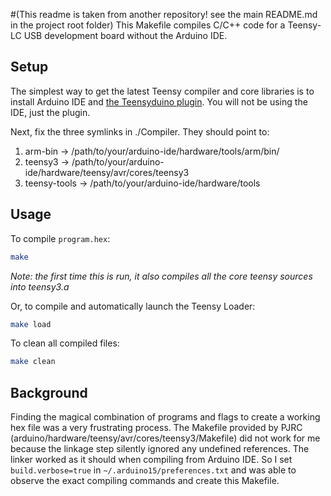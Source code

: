 #(This readme is taken from another repository! see the main README.md in the project root folder)
This Makefile compiles C/C++ code for a Teensy-LC USB development board without the Arduino IDE.

## Setup
The simplest way to get the latest Teensy compiler and core libraries is to install Arduino IDE and [the Teensyduino plugin](https://www.pjrc.com/teensy/td_download.html).  You will not be using the IDE, just the plugin.

Next, fix the three symlinks in ./Compiler.  They should point to:
  1. arm-bin -> /path/to/your/arduino-ide/hardware/tools/arm/bin/
  2. teensy3 -> /path/to/your/arduino-ide/hardware/teensy/avr/cores/teensy3
  3. teensy-tools -> /path/to/your/arduino-ide/hardware/tools

## Usage

To compile `program.hex`:

```bash
make
```
*Note: the first time this is run, it also compiles all the core teensy sources into teensy3.a*

Or, to compile and automatically launch the Teensy Loader:
```bash
make load
```

To clean all compiled files:
```bash
make clean
```


## Background
Finding the magical combination of programs and flags to create a working hex file was a very frustrating process.  The Makefile provided by PJRC (arduino/hardware/teensy/avr/cores/teensy3/Makefile) did not work for me because the linkage step silently ignored any undefined references.  The linker worked as it should when compiling from Arduino IDE.  So I set `build.verbose=true` in `~/.arduino15/preferences.txt` and was able to observe the exact compiling commands and create this Makefile.
